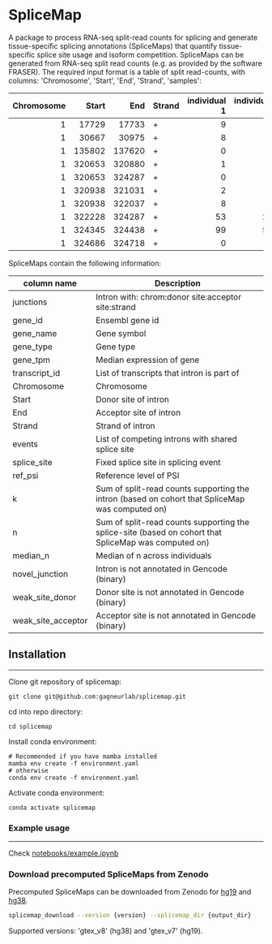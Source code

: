 # SpliceMap

A package to process RNA-seq split-read counts for splicing and generate tissue-specific splicing annotations (SpliceMaps) that quantify tissue-specific splice site usage and isoform competition.
SpliceMaps can be generated from RNA-seq split read counts (e.g. as provided by the software FRASER). The required input format is a table of split read-counts, with columns: 'Chromosome', 'Start', 'End', 'Strand', 'samples':

|   Chromosome |   Start |    End | Strand   | individual 1 | individual 2 | individual 3 | 
|-------------:|--------:|-------:|:---------|-------------:|-------------:|-------------:|
|            1 |   17729 |  17733 | +        |            9 |            0 |            0 |
|            1 |   30667 |  30975 | +        |            8 |            1 |            7 |
|            1 |  135802 | 137620 | +        |            0 |            2 |            2 |
|            1 |  320653 | 320880 | +        |            1 |            1 |            4 |
|            1 |  320653 | 324287 | +        |            0 |            2 |            8 |
|            1 |  320938 | 321031 | +        |            2 |            4 |            5 |
|            1 |  320938 | 322037 | +        |            8 |            5 |            4 |
|            1 |  322228 | 324287 | +        |           53 |           27 |           40 |
|            1 |  324345 | 324438 | +        |           99 |           54 |          101 |
|            1 |  324686 | 324718 | +        |            0 |            3 |            8 |

SpliceMaps contain the following information:

| column name | Description |
| --------  | ----------- |
| junctions | Intron with: chrom:donor site:acceptor site:strand |
| gene_id | Ensembl gene id |
| gene_name | Gene symbol |
| gene_type | Gene type |
| gene_tpm | Median expression of gene |
| transcript_id | List of transcripts that intron is part of |
| Chromosome | Chromosome |
| Start | Donor site of intron |
| End | Acceptor site of intron |
| Strand | Strand of intron |
| events | List of competing introns with shared splice site |
| splice_site | Fixed splice site in splicing event |
| ref_psi | Reference level of PSI |
| k | Sum of split-read counts supporting the intron (based on cohort that SpliceMap was computed on) |
| n | Sum of split-read counts supporting the splice-site (based on cohort that SpliceMap was computed on) |
| median_n | Median of n across individuals |
| novel_junction | Intron is not annotated in Gencode (binary) |
| weak_site_donor | Donor site is not annotated in Gencode (binary) |
| weak_site_acceptor | Acceptor site is not annotated in Gencode (binary) |


## Installation
-----------------
Clone git repository of splicemap:
```
git clone git@github.com:gagneurlab/splicemap.git

```
cd into repo directory:
```
cd splicemap
```

Install conda environment:
```
# Recommended if you have mamba installed
mamba env create -f environment.yaml
# otherwise
conda env create -f environment.yaml
```
Activate conda environment:
```
conda activate splicemap
```


### Example usage
-------------------

Check [notebooks/example.ipynb](https://github.com/gagneurlab/splicemap/blob/master/notebooks/example.ipynb)


### Download precomputed SpliceMaps from Zenodo
Precomputed SpliceMaps can be downloaded from Zenodo for [hg19](https://zenodo.org/record/7821509) and [hg38](https://zenodo.org/record/6408906). 
```bash
splicemap_download --version {version} --splicemap_dir {output_dir}
```
Supported versions: 'gtex_v8' (hg38) and 'gtex_v7' (hg19).
